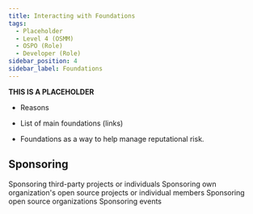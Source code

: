 ```yaml
---
title: Interacting with Foundations
tags: 
  - Placeholder
  - Level 4 (OSMM)
  - OSPO (Role)
  - Developer (Role)
sidebar_position: 4
sidebar_label: Foundations
---
```


**THIS IS A PLACEHOLDER**


- Reasons

- List of main foundations (links)

- Foundations as a way to help manage reputational risk.




## Sponsoring

Sponsoring third-party projects or individuals
Sponsoring own organization's open source projects or individual members
Sponsoring open source organizations
Sponsoring events